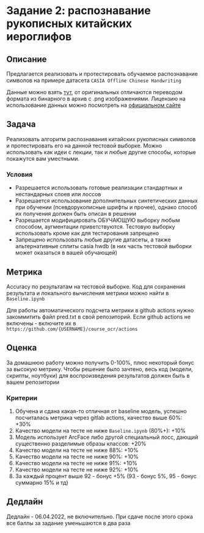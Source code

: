 # Задание 2: распознавание рукописных китайских иероглифов

## Описание

Предлагается реализовать и протестировать обучаемое распознавание символов на примере датасета `CASIA Offline Chinese Handwriting`

Данные можно взять [тут](https://disk.yandex.ru/d/DLb2TGnMejD-VA), от оригинальных отличаются переводом формата из бинарного в архив с .png изображениями. Лицензию на использование данных можно посмотреть на [официальном сайте](http://www.nlpr.ia.ac.cn/databases/handwriting/Application_form.html)

## Задача

Реализовать алгоритм распознавания китайских рукописных символов и протестировать его на данной тестовой выборке. Можно использовать как идеи с лекции, так и любые другие способы, которые покажутся вам уместными.

### Условия

- Разрешается использовать готовые реализации стандартных и нестандарных слоев или лоссов
- Разрешается использование дополнительных синтетических данных при обучении (псевдорукописные шрифты и прочее), однако способ их получения должен быть описан в решении
- Разрешается модифицировать ОБУЧАЮЩУЮ выборку любым способом, аугментации приветствуются. Тестовую выборку использовать кроме как для тестирования запрещено
- Запрещено использовать любые другие датасеты, а также альтернативные сплиты casia hwdb (в них часть тестовой выборки может оказаться в вашей обучающей)

## Метрика

Accuracy по результатам на тестовой выборке. Код для сохранения результата и локального вычисления метрики можно найти в `Baseline.ipynb`

Для работы автоматического подсчета метрики в github actions нужно закоммитить файл pred.txt в свой репозиторий. Если github actions не включены - включите их в `https://github.com/{USERNAME}/course_ocr/actions`

## Оценка

За домашнюю работу можно получить 0-100%, плюс некоторый бонус за высокую метрику. Чтобы решение было зачтено, весь код (модели, скрипты, ноутбуки) для воспроизведения результатов должен быть в вашем репозитории

### Критерии

1. Обучена и сдана какая-то отличная от baseline модель, успешно посчиталась метрика через gitlab actions, качество выше 60%: +30%
2. Качество модели на тесте не ниже `Baseline.ipynb` (80%+): +10%
3. Модель использует ArcFace либо другой специальный лосс, дающий существенно разделимые образы классов: +20%
4. Качество модели на тесте не ниже 88%: +10%
5. Качество модели на тесте не ниже 90%: +10%
6. Качество модели на тесте не ниже 91%: +10%
7. Качество модели на тесте не ниже 92%: +10%
8. За каждый процент выше 92 - бонус +5% (93 - бонус 5%, 95 - бонус суммарно 15% и тд)

## Дедлайн

Дедлайн - 06.04.2022, не включительно. При сдаче после этого срока все баллы за задание уменьшаются в два раза
